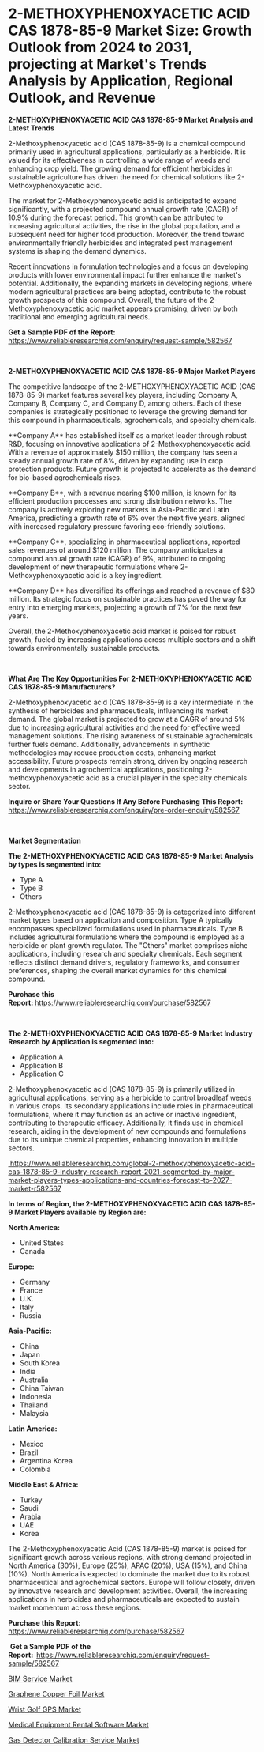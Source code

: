 <p><h1>2-METHOXYPHENOXYACETIC ACID CAS 1878-85-9 Market Size: Growth Outlook from 2024 to 2031, projecting at Market's Trends Analysis by Application, Regional Outlook, and Revenue</h1></p><p><strong>2-METHOXYPHENOXYACETIC ACID CAS 1878-85-9 Market Analysis and Latest Trends</strong></p>
<p><p>2-Methoxyphenoxyacetic acid (CAS 1878-85-9) is a chemical compound primarily used in agricultural applications, particularly as a herbicide. It is valued for its effectiveness in controlling a wide range of weeds and enhancing crop yield. The growing demand for efficient herbicides in sustainable agriculture has driven the need for chemical solutions like 2-Methoxyphenoxyacetic acid.</p><p>The market for 2-Methoxyphenoxyacetic acid is anticipated to expand significantly, with a projected compound annual growth rate (CAGR) of 10.9% during the forecast period. This growth can be attributed to increasing agricultural activities, the rise in the global population, and a subsequent need for higher food production. Moreover, the trend toward environmentally friendly herbicides and integrated pest management systems is shaping the demand dynamics.</p><p>Recent innovations in formulation technologies and a focus on developing products with lower environmental impact further enhance the market's potential. Additionally, the expanding markets in developing regions, where modern agricultural practices are being adopted, contribute to the robust growth prospects of this compound. Overall, the future of the 2-Methoxyphenoxyacetic acid market appears promising, driven by both traditional and emerging agricultural needs.</p></p>
<p><strong>Get a Sample PDF of the Report:&nbsp;</strong> <a href="https://www.reliableresearchiq.com/enquiry/request-sample/582567?utm_campaign=1896&utm_medium=2&utm_source=Github&utm_content=ia&utm_term=27122024&utm_id=2-methoxyphenoxyacetic-acid-cas-1878-85-9">https://www.reliableresearchiq.com/enquiry/request-sample/582567</a></p>
<p>&nbsp;</p>
<p><strong>2-METHOXYPHENOXYACETIC ACID CAS 1878-85-9 Major Market Players</strong></p>
<p><p>The competitive landscape of the 2-METHOXYPHENOXYACETIC ACID (CAS 1878-85-9) market features several key players, including Company A, Company B, Company C, and Company D, among others. Each of these companies is strategically positioned to leverage the growing demand for this compound in pharmaceuticals, agrochemicals, and specialty chemicals.</p><p>**Company A** has established itself as a market leader through robust R&D, focusing on innovative applications of 2-Methoxyphenoxyacetic acid. With a revenue of approximately $150 million, the company has seen a steady annual growth rate of 8%, driven by expanding use in crop protection products. Future growth is projected to accelerate as the demand for bio-based agrochemicals rises.</p><p>**Company B**, with a revenue nearing $100 million, is known for its efficient production processes and strong distribution networks. The company is actively exploring new markets in Asia-Pacific and Latin America, predicting a growth rate of 6% over the next five years, aligned with increased regulatory pressure favoring eco-friendly solutions.</p><p>**Company C**, specializing in pharmaceutical applications, reported sales revenues of around $120 million. The company anticipates a compound annual growth rate (CAGR) of 9%, attributed to ongoing development of new therapeutic formulations where 2-Methoxyphenoxyacetic acid is a key ingredient. </p><p>**Company D** has diversified its offerings and reached a revenue of $80 million. Its strategic focus on sustainable practices has paved the way for entry into emerging markets, projecting a growth of 7% for the next few years.</p><p>Overall, the 2-Methoxyphenoxyacetic acid market is poised for robust growth, fueled by increasing applications across multiple sectors and a shift towards environmentally sustainable products.</p></p>
<p>&nbsp;</p>
<p><strong>What Are The Key Opportunities For 2-METHOXYPHENOXYACETIC ACID CAS 1878-85-9 Manufacturers?</strong></p>
<p><p>2-Methoxyphenoxyacetic acid (CAS 1878-85-9) is a key intermediate in the synthesis of herbicides and pharmaceuticals, influencing its market demand. The global market is projected to grow at a CAGR of around 5% due to increasing agricultural activities and the need for effective weed management solutions. The rising awareness of sustainable agrochemicals further fuels demand. Additionally, advancements in synthetic methodologies may reduce production costs, enhancing market accessibility. Future prospects remain strong, driven by ongoing research and developments in agrochemical applications, positioning 2-methoxyphenoxyacetic acid as a crucial player in the specialty chemicals sector.</p></p>
<p><strong>Inquire or Share Your Questions If Any Before Purchasing This Report:</strong> <a href="https://www.reliableresearchiq.com/enquiry/pre-order-enquiry/582567?utm_campaign=1896&utm_medium=2&utm_source=Github&utm_content=ia&utm_term=27122024&utm_id=2-methoxyphenoxyacetic-acid-cas-1878-85-9">https://www.reliableresearchiq.com/enquiry/pre-order-enquiry/582567</a></p>
<p>&nbsp;</p>
<p><strong>Market Segmentation</strong></p>
<p><strong>The 2-METHOXYPHENOXYACETIC ACID CAS 1878-85-9 Market Analysis by types is segmented into:</strong></p>
<p><ul><li>Type A</li><li>Type B</li><li>Others</li></ul></p>
<p><p>2-Methoxyphenoxyacetic acid (CAS 1878-85-9) is categorized into different market types based on application and composition. Type A typically encompasses specialized formulations used in pharmaceuticals. Type B includes agricultural formulations where the compound is employed as a herbicide or plant growth regulator. The "Others" market comprises niche applications, including research and specialty chemicals. Each segment reflects distinct demand drivers, regulatory frameworks, and consumer preferences, shaping the overall market dynamics for this chemical compound.</p></p>
<p><strong>Purchase this Report:&nbsp;</strong><a href="https://www.reliableresearchiq.com/purchase/582567?utm_campaign=1896&utm_medium=2&utm_source=Github&utm_content=ia&utm_term=27122024&utm_id=2-methoxyphenoxyacetic-acid-cas-1878-85-9">https://www.reliableresearchiq.com/purchase/582567</a></p>
<p>&nbsp;</p>
<p><strong>The 2-METHOXYPHENOXYACETIC ACID CAS 1878-85-9 Market Industry Research by Application is segmented into:</strong></p>
<p><ul><li>Application A</li><li>Application B</li><li>Application C</li></ul></p>
<p><p>2-Methoxyphenoxyacetic acid (CAS 1878-85-9) is primarily utilized in agricultural applications, serving as a herbicide to control broadleaf weeds in various crops. Its secondary applications include roles in pharmaceutical formulations, where it may function as an active or inactive ingredient, contributing to therapeutic efficacy. Additionally, it finds use in chemical research, aiding in the development of new compounds and formulations due to its unique chemical properties, enhancing innovation in multiple sectors.</p></p>
<p><a href="https://www.reliableresearchiq.com/global-2-methoxyphenoxyacetic-acid-cas-1878-85-9-industry-research-report-2021-segmented-by-major-market-players-types-applications-and-countries-forecast-to-2027-market-r582567?utm_campaign=1896&utm_medium=2&utm_source=Github&utm_content=ia&utm_term=27122024&utm_id=2-methoxyphenoxyacetic-acid-cas-1878-85-9">&nbsp;https://www.reliableresearchiq.com/global-2-methoxyphenoxyacetic-acid-cas-1878-85-9-industry-research-report-2021-segmented-by-major-market-players-types-applications-and-countries-forecast-to-2027-market-r582567</a></p>
<p><strong>In terms of Region, the 2-METHOXYPHENOXYACETIC ACID CAS 1878-85-9 Market Players available by Region are:</strong></p>
<p>
    <p> <strong> North America: </strong>
        <ul>
            <li>United States</li>
            <li>Canada</li>
        </ul>
        </p> 
    <p> <strong> Europe: </strong>
        <ul>
            <li>Germany</li>
            <li>France</li>
            <li>U.K.</li>
            <li>Italy</li>
            <li>Russia</li>
        </ul>
        </p> 
    <p> <strong> Asia-Pacific: </strong>
        <ul>
            <li>China</li>
            <li>Japan</li>
            <li>South Korea</li>
            <li>India</li>
            <li>Australia</li>
            <li>China Taiwan</li>
            <li>Indonesia</li>
            <li>Thailand</li>
            <li>Malaysia</li>
        </ul>
        </p> 
    <p> <strong> Latin America: </strong>
        <ul>
            <li>Mexico</li>
            <li>Brazil</li>
            <li>Argentina Korea</li>
            <li>Colombia</li>
        </ul>
        </p> 
    <p> <strong> Middle East & Africa: </strong>
        <ul>
            <li>Turkey</li>
            <li>Saudi</li>
            <li>Arabia</li>
            <li>UAE</li>
            <li>Korea</li>
        </ul>
    </p>
    </p>
<p><p>The 2-Methoxyphenoxyacetic Acid (CAS 1878-85-9) market is poised for significant growth across various regions, with strong demand projected in North America (30%), Europe (25%), APAC (20%), USA (15%), and China (10%). North America is expected to dominate the market due to its robust pharmaceutical and agrochemical sectors. Europe will follow closely, driven by innovative research and development activities. Overall, the increasing applications in herbicides and pharmaceuticals are expected to sustain market momentum across these regions.</p></p>
<p><strong>Purchase this Report: </strong><a href="https://www.reliableresearchiq.com/purchase/582567?utm_campaign=1896&utm_medium=2&utm_source=Github&utm_content=ia&utm_term=27122024&utm_id=2-methoxyphenoxyacetic-acid-cas-1878-85-9">https://www.reliableresearchiq.com/purchase/582567</a></p>
<p>&nbsp;<strong>Get a Sample PDF of the Report:&nbsp;&nbsp;</strong><a href="https://www.reliableresearchiq.com/enquiry/request-sample/582567?utm_campaign=1896&utm_medium=2&utm_source=Github&utm_content=ia&utm_term=27122024&utm_id=2-methoxyphenoxyacetic-acid-cas-1878-85-9">https://www.reliableresearchiq.com/enquiry/request-sample/582567</a></p>
<p><strong></strong></p>
<p><p><a href="https://www.linkedin.com/pulse/bim-service-market-research-report-shows-impressive-growth-lfrlc?utm_campaign=1896&utm_medium=2&utm_source=Github&utm_content=ia&utm_term=27122024&utm_id=2-methoxyphenoxyacetic-acid-cas-1878-85-9">BIM Service Market</a></p><p><a href="https://www.linkedin.com/pulse/f-my-mkt-intel-xkfif?utm_campaign=1896&utm_medium=2&utm_source=Github&utm_content=ia&utm_term=27122024&utm_id=2-methoxyphenoxyacetic-acid-cas-1878-85-9">Graphene Copper Foil Market</a></p><p><a href="https://www.linkedin.com/pulse/wrist-golf-gps-market-growth-study-examines-trajectory-projected-rjsse?utm_campaign=1896&utm_medium=2&utm_source=Github&utm_content=ia&utm_term=27122024&utm_id=2-methoxyphenoxyacetic-acid-cas-1878-85-9">Wrist Golf GPS Market</a></p><p><a href="https://www.linkedin.com/pulse/detailed-medical-equipment-rental-software-market-study-eltrc?utm_campaign=1896&utm_medium=2&utm_source=Github&utm_content=ia&utm_term=27122024&utm_id=2-methoxyphenoxyacetic-acid-cas-1878-85-9">Medical Equipment Rental Software Market</a></p><p><a href="https://www.linkedin.com/pulse/size-estimationof-gas-detector-calibration-service-market-3yhic?utm_campaign=1896&utm_medium=2&utm_source=Github&utm_content=ia&utm_term=27122024&utm_id=2-methoxyphenoxyacetic-acid-cas-1878-85-9">Gas Detector Calibration Service Market</a></p></p>